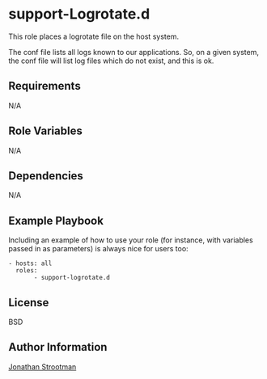support-Logrotate.d
===================

This role places a logrotate file on the host system. 

The conf file lists all logs known to our applications. So, on a given system, the conf file will list log files which do not exist, and this is ok.

Requirements
------------

N/A

Role Variables
--------------

N/A

Dependencies
------------

N/A

Example Playbook
----------------

Including an example of how to use your role (for instance, with variables passed in as parameters) is always nice for users too:

    - hosts: all
      roles:
           - support-logrotate.d

License
-------

BSD

Author Information
------------------

[Jonathan Strootman](jstroot@iplantcollaborative.org)
